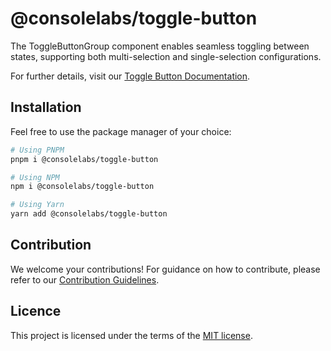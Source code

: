 # @consolelabs/toggle-button

The ToggleButtonGroup component enables seamless toggling between states,
supporting both multi-selection and single-selection configurations.

For further details, visit our
[Toggle Button Documentation](https://web-design-system-consolelabs.vercel.app/?path=/story/ui-togglebutton--default).

## Installation

Feel free to use the package manager of your choice:

```sh
# Using PNPM
pnpm i @consolelabs/toggle-button

# Using NPM
npm i @consolelabs/toggle-button

# Using Yarn
yarn add @consolelabs/toggle-button
```

## Contribution

We welcome your contributions! For guidance on how to contribute, please refer
to our [Contribution Guidelines](/CONTRIBUTING.md).

## Licence

This project is licensed under the terms of the
[MIT license](https://choosealicense.com/licenses/mit/).

